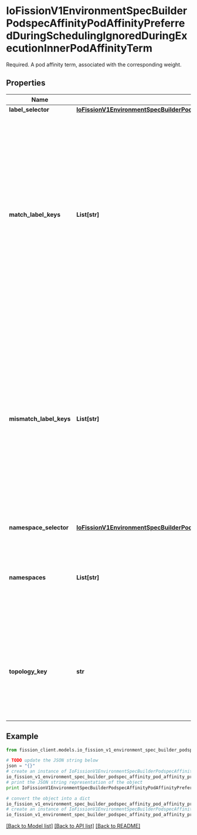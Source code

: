 # IoFissionV1EnvironmentSpecBuilderPodspecAffinityPodAffinityPreferredDuringSchedulingIgnoredDuringExecutionInnerPodAffinityTerm

Required. A pod affinity term, associated with the corresponding weight.

## Properties

Name | Type | Description | Notes
------------ | ------------- | ------------- | -------------
**label_selector** | [**IoFissionV1EnvironmentSpecBuilderPodspecAffinityPodAffinityPreferredDuringSchedulingIgnoredDuringExecutionInnerPodAffinityTermLabelSelector**](IoFissionV1EnvironmentSpecBuilderPodspecAffinityPodAffinityPreferredDuringSchedulingIgnoredDuringExecutionInnerPodAffinityTermLabelSelector.md) |  | [optional] 
**match_label_keys** | **List[str]** | MatchLabelKeys is a set of pod label keys to select which pods will be taken into consideration. The keys are used to lookup values from the incoming pod labels, those key-value labels are merged with &#x60;labelSelector&#x60; as &#x60;key in (value)&#x60; to select the group of existing pods which pods will be taken into consideration for the incoming pod&#39;s pod (anti) affinity. Keys that don&#39;t exist in the incoming pod labels will be ignored. The default value is empty. The same key is forbidden to exist in both matchLabelKeys and labelSelector. Also, matchLabelKeys cannot be set when labelSelector isn&#39;t set. This is a beta field and requires enabling MatchLabelKeysInPodAffinity feature gate (enabled by default). | [optional] 
**mismatch_label_keys** | **List[str]** | MismatchLabelKeys is a set of pod label keys to select which pods will be taken into consideration. The keys are used to lookup values from the incoming pod labels, those key-value labels are merged with &#x60;labelSelector&#x60; as &#x60;key notin (value)&#x60; to select the group of existing pods which pods will be taken into consideration for the incoming pod&#39;s pod (anti) affinity. Keys that don&#39;t exist in the incoming pod labels will be ignored. The default value is empty. The same key is forbidden to exist in both mismatchLabelKeys and labelSelector. Also, mismatchLabelKeys cannot be set when labelSelector isn&#39;t set. This is a beta field and requires enabling MatchLabelKeysInPodAffinity feature gate (enabled by default). | [optional] 
**namespace_selector** | [**IoFissionV1EnvironmentSpecBuilderPodspecAffinityPodAffinityPreferredDuringSchedulingIgnoredDuringExecutionInnerPodAffinityTermNamespaceSelector**](IoFissionV1EnvironmentSpecBuilderPodspecAffinityPodAffinityPreferredDuringSchedulingIgnoredDuringExecutionInnerPodAffinityTermNamespaceSelector.md) |  | [optional] 
**namespaces** | **List[str]** | namespaces specifies a static list of namespace names that the term applies to. The term is applied to the union of the namespaces listed in this field and the ones selected by namespaceSelector. null or empty namespaces list and null namespaceSelector means \&quot;this pod&#39;s namespace\&quot;. | [optional] 
**topology_key** | **str** | This pod should be co-located (affinity) or not co-located (anti-affinity) with the pods matching the labelSelector in the specified namespaces, where co-located is defined as running on a node whose value of the label with key topologyKey matches that of any node on which any of the selected pods is running. Empty topologyKey is not allowed. | 

## Example

```python
from fission_client.models.io_fission_v1_environment_spec_builder_podspec_affinity_pod_affinity_preferred_during_scheduling_ignored_during_execution_inner_pod_affinity_term import IoFissionV1EnvironmentSpecBuilderPodspecAffinityPodAffinityPreferredDuringSchedulingIgnoredDuringExecutionInnerPodAffinityTerm

# TODO update the JSON string below
json = "{}"
# create an instance of IoFissionV1EnvironmentSpecBuilderPodspecAffinityPodAffinityPreferredDuringSchedulingIgnoredDuringExecutionInnerPodAffinityTerm from a JSON string
io_fission_v1_environment_spec_builder_podspec_affinity_pod_affinity_preferred_during_scheduling_ignored_during_execution_inner_pod_affinity_term_instance = IoFissionV1EnvironmentSpecBuilderPodspecAffinityPodAffinityPreferredDuringSchedulingIgnoredDuringExecutionInnerPodAffinityTerm.from_json(json)
# print the JSON string representation of the object
print IoFissionV1EnvironmentSpecBuilderPodspecAffinityPodAffinityPreferredDuringSchedulingIgnoredDuringExecutionInnerPodAffinityTerm.to_json()

# convert the object into a dict
io_fission_v1_environment_spec_builder_podspec_affinity_pod_affinity_preferred_during_scheduling_ignored_during_execution_inner_pod_affinity_term_dict = io_fission_v1_environment_spec_builder_podspec_affinity_pod_affinity_preferred_during_scheduling_ignored_during_execution_inner_pod_affinity_term_instance.to_dict()
# create an instance of IoFissionV1EnvironmentSpecBuilderPodspecAffinityPodAffinityPreferredDuringSchedulingIgnoredDuringExecutionInnerPodAffinityTerm from a dict
io_fission_v1_environment_spec_builder_podspec_affinity_pod_affinity_preferred_during_scheduling_ignored_during_execution_inner_pod_affinity_term_form_dict = io_fission_v1_environment_spec_builder_podspec_affinity_pod_affinity_preferred_during_scheduling_ignored_during_execution_inner_pod_affinity_term.from_dict(io_fission_v1_environment_spec_builder_podspec_affinity_pod_affinity_preferred_during_scheduling_ignored_during_execution_inner_pod_affinity_term_dict)
```
[[Back to Model list]](../README.md#documentation-for-models) [[Back to API list]](../README.md#documentation-for-api-endpoints) [[Back to README]](../README.md)


